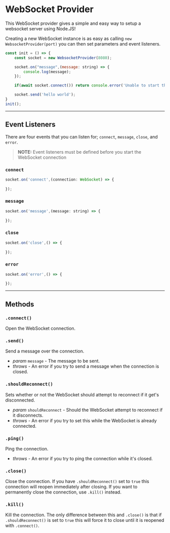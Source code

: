 # WebSocket Provider

This WebSocket provider gives a simple and easy way to setup a websocket server using Node.JS!

Creating a new WebSocket instance is as easy as calling `new WebsocketProvider(port)` you can then set parameters and event listeners.
```javascript
const init = () => {
    const socket = new WebsocketProvider(8080);

    socket.on("message",(message: string) => {
        console.log(message);
    });

    if(await socket.connect()) return console.error('Unable to start the connection!');

    socket.send('hello world');
}
init();
```
---
## Event Listeners
There are four events that you can listen for; `connect`, `message`, `close`, and `error`.
> **NOTE:** Event listeners must be defined before you start the WebSocket connection

### `connect`
```javascript
socket.on('connect',(connection: WebSocket) => {
    
});
```
### `message`
```javascript
socket.on('message',(message: string) => {
    
});
```
### `close`
```javascript
socket.on('close',() => {
    
});
```
### `error`
```javascript
socket.on('error',() => {
    
});
```
---
## Methods
### `.connect()`
Open the WebSocket connection.
### `.send()`
Send a message over the connection.
- *param* `message` - The message to be sent.
- *throws* - An error if you try to send a message when the connection is closed.
### `.shouldReconnect()`
Sets whether or not the WebSocket should attempt to reconnect if it get's disconnected.
- *param* `shouldReconnect` - Should the WebSocket attempt to reconnect if it disconnects.
- *throws* - An error if you try to set this while the WebSocket is already connected.
### `.ping()`
Ping the connection.
- *throws* - An error if you try to ping the connection while it's closed.
### `.close()`
Close the connection. If you have `.shouldReconnect()` set to `true` this connection will reopen immediately after closing. If you want to permanently close the connection, use `.kill()` instead.
### `.kill()`
Kill the connection. The only difference between this and `.close()` is that if `.shouldReconnect()` is set to `true` this will force it to close until it is reopened with `.connect()`.

